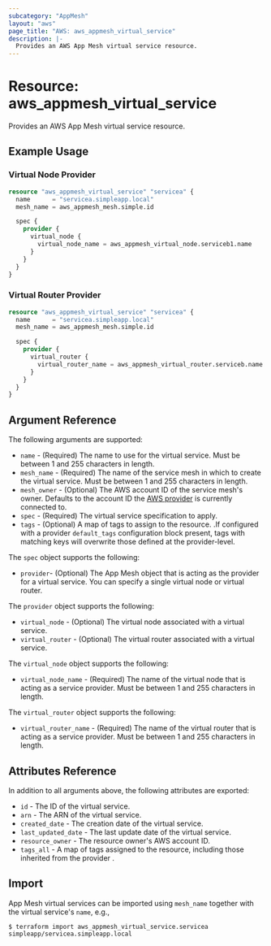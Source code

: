 ```yaml
---
subcategory: "AppMesh"
layout: "aws"
page_title: "AWS: aws_appmesh_virtual_service"
description: |-
  Provides an AWS App Mesh virtual service resource.
---
```


# Resource: aws_appmesh_virtual_service

Provides an AWS App Mesh virtual service resource.

## Example Usage

### Virtual Node Provider

```terraform
resource "aws_appmesh_virtual_service" "servicea" {
  name      = "servicea.simpleapp.local"
  mesh_name = aws_appmesh_mesh.simple.id

  spec {
    provider {
      virtual_node {
        virtual_node_name = aws_appmesh_virtual_node.serviceb1.name
      }
    }
  }
}
```

### Virtual Router Provider

```terraform
resource "aws_appmesh_virtual_service" "servicea" {
  name      = "servicea.simpleapp.local"
  mesh_name = aws_appmesh_mesh.simple.id

  spec {
    provider {
      virtual_router {
        virtual_router_name = aws_appmesh_virtual_router.serviceb.name
      }
    }
  }
}
```

## Argument Reference

The following arguments are supported:

* `name` - (Required) The name to use for the virtual service. Must be between 1 and 255 characters in length.
* `mesh_name` - (Required) The name of the service mesh in which to create the virtual service. Must be between 1 and 255 characters in length.
* `mesh_owner` - (Optional) The AWS account ID of the service mesh's owner. Defaults to the account ID the [AWS provider][1] is currently connected to.
* `spec` - (Required) The virtual service specification to apply.
* `tags` - (Optional) A map of tags to assign to the resource. .If configured with a provider `default_tags` configuration block present, tags with matching keys will overwrite those defined at the provider-level.

The `spec` object supports the following:

* `provider`- (Optional) The App Mesh object that is acting as the provider for a virtual service. You can specify a single virtual node or virtual router.

The `provider` object supports the following:

* `virtual_node` - (Optional) The virtual node associated with a virtual service.
* `virtual_router` - (Optional) The virtual router associated with a virtual service.

The `virtual_node` object supports the following:

* `virtual_node_name` - (Required) The name of the virtual node that is acting as a service provider. Must be between 1 and 255 characters in length.

The `virtual_router` object supports the following:

* `virtual_router_name` - (Required) The name of the virtual router that is acting as a service provider. Must be between 1 and 255 characters in length.

## Attributes Reference

In addition to all arguments above, the following attributes are exported:

* `id` - The ID of the virtual service.
* `arn` - The ARN of the virtual service.
* `created_date` - The creation date of the virtual service.
* `last_updated_date` - The last update date of the virtual service.
* `resource_owner` - The resource owner's AWS account ID.
* `tags_all` - A map of tags assigned to the resource, including those inherited from the provider .

## Import

App Mesh virtual services can be imported using `mesh_name` together with the virtual service's `name`,
e.g.,

```
$ terraform import aws_appmesh_virtual_service.servicea simpleapp/servicea.simpleapp.local
```

[1]: /docs/providers/aws/index.html
